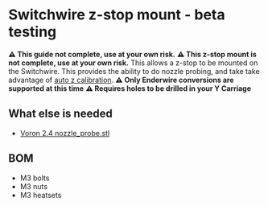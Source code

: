 # Switchwire z-stop mount - beta testing
**:warning: This guide not complete, use at your own risk.**
**:warning: This z-stop mount is not complete, use at your own risk.**
This allows a z-stop to be mounted on the Switchwire. This provides the ability to do nozzle probing, and take take advantage of [auto z calibration](https://github.com/protoloft/klipper_z_calibration).
**:warning: Only Enderwire conversions are supported at this time**
**:warning: Requires holes to be drilled in your Y Carriage**
## What else is needed
- [Voron 2.4 nozzle_probe.stl](https://github.com/VoronDesign/Voron-2/tree/Voron2.4/STLs/Z_Endstop)
## BOM
- M3 bolts
- M3 nuts
- M3 heatsets